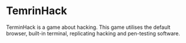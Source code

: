 # TemrinHack
TerminHack is a game about hacking. This game utilises the default browser, built-in terminal, replicating hacking and pen-testing software. 
